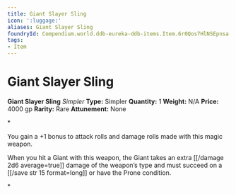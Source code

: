 ```yaml
---
title: Giant Slayer Sling
icon: ':luggage:'
aliases: Giant Slayer Sling
foundryId: Compendium.world.ddb-eureka-ddb-items.Item.6r0Qos7HlNSEpnsa
tags:
- Item
---
```


# Giant Slayer Sling

**Giant Slayer Sling**
_Simpler_
**Type:** Simpler
**Quantity:** 1
**Weight:** N/A
**Price:** 4000 gp
**Rarity:** Rare
**Attunement:** None

*<p>You gain a +1 bonus to attack rolls and damage rolls made with this magic weapon.

When you hit a Giant with this weapon, the Giant takes an extra  [[/damage 2d6 average=true]] damage of the weapon’s type and must succeed on a [[/save str 15 format=long]] or have the Prone condition.</p>*